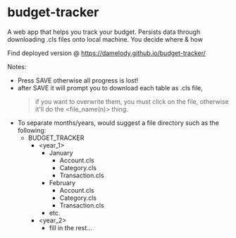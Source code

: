 # budget-tracker

A web app that helps you track your budget.  Persists data through downloading .cls files onto local machine.  You decide where & how

Find deployed version @ https://damelody.github.io/budget-tracker/

Notes:
- Press SAVE otherwise all progress is lost!
- after SAVE it will prompt you to download each table as .cls file,
    > if you want to overwrite them, you must click on the file, otherwise it'll do the <file_name(n)> thing.
- To separate months/years, would suggest a file directory such as the following:
    - BUDGET_TRACKER
        - <year_1>
            - January
                - Account.cls
                - Category.cls
                - Transaction.cls
            - February
                - Account.cls
                - Category.cls
                - Transaction.cls
            - etc.
        - <year_2>
            - fill in the rest...
